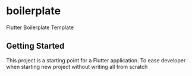 # boilerplate

Flutter Boilerplate Template

## Getting Started

This project is a starting point for a Flutter application. To ease developer when starting new project without writing all from scratch
